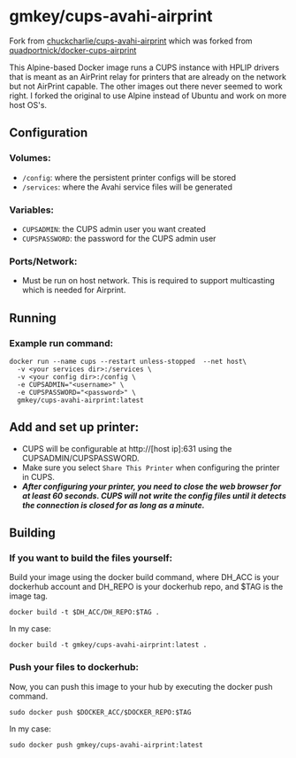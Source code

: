 # gmkey/cups-avahi-airprint
Fork from [chuckcharlie/cups-avahi-airprint](https://github.com/chuckcharlie/docker-cups-airprint) which was forked 
from [quadportnick/docker-cups-airprint](https://github.com/quadportnick/docker-cups-airprint)

This Alpine-based Docker image runs a CUPS instance with HPLIP drivers that is meant as an AirPrint relay for printers that are already on the network but not AirPrint capable. The other images out there never seemed to work right. I forked the original to use Alpine instead of Ubuntu and work on more host OS's.

## Configuration

### Volumes:
* `/config`: where the persistent printer configs will be stored
* `/services`: where the Avahi service files will be generated

### Variables:
* `CUPSADMIN`: the CUPS admin user you want created
* `CUPSPASSWORD`: the password for the CUPS admin user

### Ports/Network:
* Must be run on host network. This is required to support multicasting which is needed for Airprint.

## Running

### Example run command:
```
docker run --name cups --restart unless-stopped  --net host\
  -v <your services dir>:/services \
  -v <your config dir>:/config \
  -e CUPSADMIN="<username>" \
  -e CUPSPASSWORD="<password>" \
  gmkey/cups-avahi-airprint:latest
```

## Add and set up printer:
* CUPS will be configurable at http://[host ip]:631 using the CUPSADMIN/CUPSPASSWORD.
* Make sure you select `Share This Printer` when configuring the printer in CUPS.
* ***After configuring your printer, you need to close the web browser for at least 60 seconds. CUPS will not write the config files until it detects the connection is closed for as long as a minute.***


## Building

### If you want to build the files yourself:
Build your image using the docker build command, where DH_ACC is your dockerhub account and DH_REPO is your dockerhub repo, and $TAG is the image tag.
```
docker build -t $DH_ACC/DH_REPO:$TAG . 
```
In my case:
```
docker build -t gmkey/cups-avahi-airprint:latest . 
```

### Push your files to dockerhub:
Now, you can push this image to your hub by executing the docker push command.
```
sudo docker push $DOCKER_ACC/$DOCKER_REPO:$TAG
```
In my case:
```
sudo docker push gmkey/cups-avahi-airprint:latest
```


